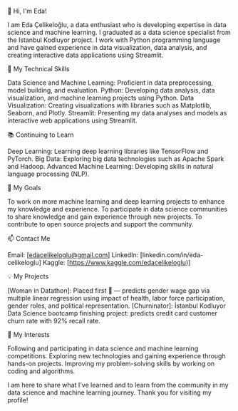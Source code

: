 👋 Hi, I'm Eda!

I am Eda Çelikeloğlu, a data enthusiast who is developing expertise in data science and machine learning. I graduated as a data science specialist from the Istanbul Kodluyor project. I work with Python programming language and have gained experience in data visualization, data analysis, and creating interactive data applications using Streamlit.


💼 My Technical Skills

Data Science and Machine Learning: Proficient in data preprocessing, model building, and evaluation.
Python: Developing data analysis, data visualization, and machine learning projects using Python.
Data Visualization: Creating visualizations with libraries such as Matplotlib, Seaborn, and Plotly.
Streamlit: Presenting my data analyses and models as interactive web applications using Streamlit.

📚 Continuing to Learn

Deep Learning: Learning deep learning libraries like TensorFlow and PyTorch.
Big Data: Exploring big data technologies such as Apache Spark and Hadoop.
Advanced Machine Learning: Developing skills in natural language processing (NLP).

🌱 My Goals

To work on more machine learning and deep learning projects to enhance my knowledge and experience.
To participate in data science communities to share knowledge and gain experience through new projects.
To contribute to open source projects and support the community.

📫 Contact Me

Email: [edacelikeloglu@gmail.com]
LinkedIn: [linkedin.com/in/eda-celikeloglu]
Kaggle: [https://www.kaggle.com/edacelikeloglu)]

💡 My Projects

[Woman in Datathon]: Placed first 🥇 — predicts gender wage gap via multiple linear regression using impact of health, labor force participation, gender roles, and political representation.
[Churninator]: İstanbul Kodluyor Data Science bootcamp finishing project: predicts credit card customer churn rate with 92% recall rate.

🎉 My Interests

Following and participating in data science and machine learning competitions.
Exploring new technologies and gaining experience through hands-on projects.
Improving my problem-solving skills by working on coding and algorithms.

I am here to share what I've learned and to learn from the community in my data science and machine learning journey. Thank you for visiting my profile!

